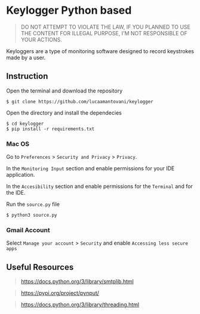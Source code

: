 # Keylogger Python based
> DO NOT ATTEMPT TO VIOLATE THE LAW, IF YOU PLANNED TO USE THE CONTENT FOR ILLEGAL PURPOSE, I'M NOT RESPONSIBLE OF YOUR ACTIONS.

Keyloggers are a type of monitoring software designed to record keystrokes made by a user.

## Instruction

Open the terminal and download the repository
``` 
$ git clone https://github.com/lucaamantovani/keylogger
```
Open the directory and install the dependecies
```
$ cd keylogger
$ pip install -r requirements.txt
``` 
### Mac OS

Go to `Preferences` > `Security and Privacy` > `Privacy`.

In the `Monitoring Input` section and enable permissions for your IDE application.

In the `Accesibility` section and enable permissions for the `Terminal` and for the IDE.

Run the `source.py` file
``` 
$ python3 source.py
```

### Gmail Account

Select `Manage your account` > `Security` and enable `Accessing less secure apps`

## Useful Resources

> https://docs.python.org/3/library/smtplib.html

> https://pypi.org/project/pynput/

> https://docs.python.org/3/library/threading.html
